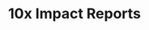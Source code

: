 ---
title: 10x Impact Reports
description: Find out about the impact of 10x projects and products, and how investment dollars have supported the work of improving government digital services. 
hero_banner:
  category: "Impact Reports"
  title: "Our impact"
  subtitle: "A yearly review of 10x investments in improving government digital services"
layout: layouts/impact-list-page.html
mainNavPageTitle: Impact Reports
className: impact-landing2
return-to-top_text: Return to top
order: 3
permalink: /impact{% if pagination.pageNumber > 0 %}/{{ pagination.pageNumber }}{% endif %}/index.html
redirect_from: 
  - /reports/
eleventyNavigation:
  parent: root
  key: Impact
  order: 3
pagination:
  data: collections.reports
  size: 7
  alias: reports
---